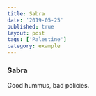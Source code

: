 ```yaml
---
title: Sabra
date: '2019-05-25'
published: true
layout: post
tags: ['Palestine']
category: example
---
```


### Sabra

Good hummus, bad policies.
